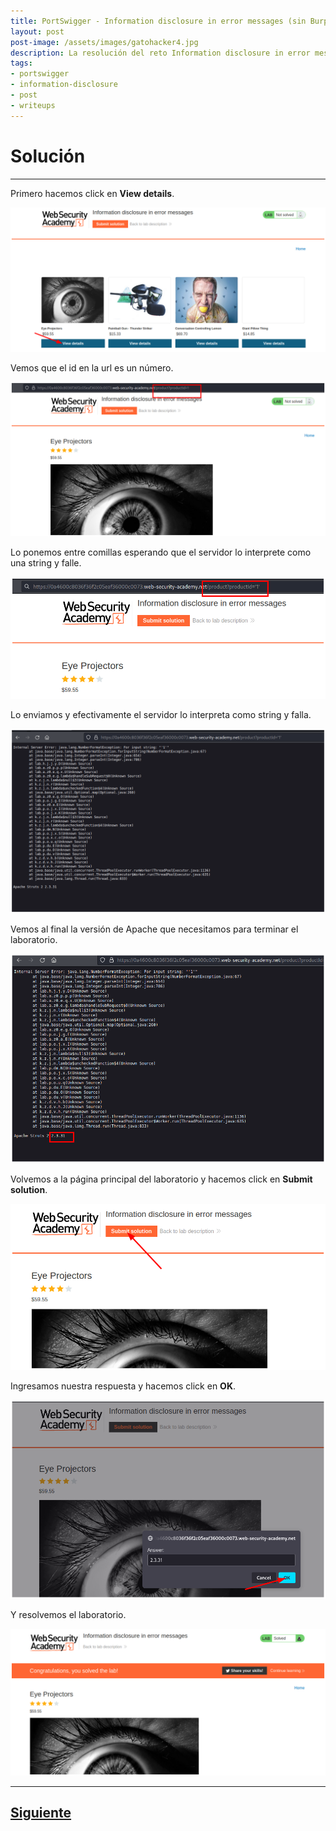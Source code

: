 ```yaml
---
title: PortSwigger - Information disclosure in error messages (sin Burpsuite).
layout: post
post-image: /assets/images/gatohacker4.jpg 
description: La resolución del reto Information disclosure in error messages.
tags:
- portswigger
- information-disclosure
- post
- writeups
---
```

# Solución
---

Primero hacemos click en **View details**.

![](/assets/images/images-portswigger-id/lab1-1.png)

Vemos que el id en la url es un número.

![](/assets/images/images-portswigger-id/lab1-2.png)

Lo ponemos entre comillas esperando que el servidor lo interprete como una string y falle.

![](/assets/images/images-portswigger-id/lab1-3.png)

Lo enviamos y efectivamente el servidor lo interpreta como string y falla.

![](/assets/images/images-portswigger-id/lab1-4.png)

Vemos al final la versión de Apache que necesitamos para terminar el laboratorio.

![](/assets/images/images-portswigger-id/lab1-5.png)

Volvemos a la página principal del laboratorio y hacemos click en **Submit solution**.

![](/assets/images/images-portswigger-id/lab1-6.png)

Ingresamos nuestra respuesta y hacemos click en **OK**.

![](/assets/images/images-portswigger-id/lab1-7.png)

Y resolvemos el laboratorio.

![](/assets/images/images-portswigger-id/lab1-8.png)


---

## [Siguiente](/blog/Information-disclosure-on-debug-page)